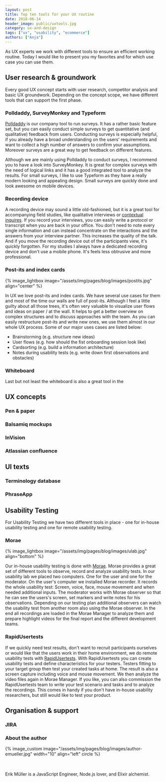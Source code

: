 ```yaml
---
layout: post
title: Top ten tools for your UX routine
date: 2018-06-14
header_image: public/uxtools.jpg
category: ux-and-design
tags: ["ux", "usability", "ecommerce"]
authors: ["Anja"]
---
```


As UX experts we work with different tools to ensure an efficient working routine. Today I would like to present you my favorites and for which use case you can use them.

## User research & groundwork

Every good UX concept starts with user research, competitor analysis and basic UX groundwork. Depending on the concept scope, we have different tools that can support the first phase.

### Polldaddy, SurveyMonkey and Typeform

[Polldaddy](https://polldaddy.com/) is our company tool to run surveys. It has a rather basic feature set, but you can easily conduct simple surveys to get quantitative (and qualitative) feedback from users. Conducting surveys is especially helpful, if you already have a broad understanding on the users' requirements and want to collect a high number of answers to confirm your assumptions. Moreover surveys are a great way to get feedback on different features.

Although we are mainly using Polldaddy to conduct surveys, I recommend you to have a look into SurveyMonkey. It is great for complex surveys with the need of logical links and it has a good integrated tool to analyze the results. For small surveys, I like to use Typeform as they have a really modern looking and appealing design. Small surveys are quickly done and look awesome on mobile devices.

### Recording device

A recording device may sound a little old-fashioned, but it is a great tool for accompanying field studies, like qualitative interviews or [contextual inquires](https://www.interaction-design.org/literature/article/contextual-interviews-and-how-to-handle-them). If you record your interviews, you can easily write a protocol or transcript when you are back in your office. You don't need to note every single information and can instead concentrate on the interactions and the answers from your interview partner. This increases the quality of the talk. And if you move the recording device out of the participants view, it's quickly forgotten. For my studies I always have a dedicated recording device and don't use a mobile phone. It's feels less obtrusive and more professional.

### Post-its and index cards
{% image_lightbox image="/assets/img/pages/blog/images/postits.jpg" align="center" %}

In UX we love post-its and index cards. We have several use cases for them and most of the time our walls are full of post-its. Although I feel a little guilty about all those trees, it's often very valuable to visualize user flows and ideas on paper / at the wall. It helps to get a better overview on complex structures and to discuss approaches with the team. As you can easily restructure post-its and write new ones, we use them almost in our whole UX process. Some of our major uses cases are listed below:

* Brainstorming (e.g. structure new ideas)
* User flows (e.g. how should the fist onboarding session look like)
* Cardsorting (e.g. build a information architecture)
* Notes during usability tests (e.g. write down first observations and obstacles)




### Whiteboard
Last but not least the whiteboard is also a great tool in the


## UX concepts



### Pen & paper

### Balsamiq mockups

### InVision

### Atlassian confluence



## UI texts


### Terminology database
### PhraseApp


## Usability Testing

For Usability Testing we have two different tools in place - one for in-house usability testing and one for remote usability testing.

### Morae
{% image_lightbox image="/assets/img/pages/blog/images/ulab.jpg" align="bottom" %}

Our in-house usability testing is done with [Morae](https://www.techsmith.com/morae.html). Morae provides a great set of different tools to observe, record and analyze usability tests. In our usability lab we placed two computers. One for the user and one for the moderator. On the user's computer we installed Morae recorder. It records the whole usability test: Screen, voice, face, mouse movement and when needed additional inputs. The moderator works with Morae observer so that he can see the users's screen, set markers and write notes for his observations. Depending on our testing plan additional observers can watch the usability test from another room also using the Morae observer. In the end all recordings are loaded in the Morae Manager to analyze them and prepare highlight videos for the final report and the different development teams.   

### RapidUsertests

If we quickly need test results, don't want to recruit participants ourselves or would like that the users work in their home environment, we do remote usability tests with [RapidUsertests](https://rapidusertests.com/). With RapidUsertests you can create usability tests and define characteristics for your testers. Testers fitting to your target group then test your created tasks at home. The result is also a screen capture including voice and mouse movement. We then analyze the video files again in Morae Manager. If you like, you can also commission the RapidUsertests team to write your test scenario and tasks and to analyze the recordings. This comes in handy if you don't have in-house usability researchers, but still would like to test your product.

## Organisation & support

### JIRA









### About the author

{% image_custom image="/assets/img/pages/blog/images/author-emueller.jpg" width="10" align="left" circle %}

<br>
<br>
Erik Müller is a JavaScript Engineer, Node.js lover, and Elixir alchemist.
